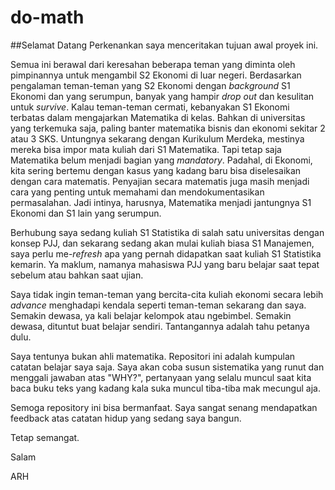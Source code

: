 # do-math
##Selamat Datang
Perkenankan saya menceritakan tujuan awal proyek ini.

Semua ini berawal dari keresahan beberapa teman yang diminta oleh pimpinannya untuk mengambil S2 Ekonomi di luar negeri. Berdasarkan pengalaman teman-teman yang S2 Ekonomi dengan _background_ S1 Ekonomi dan yang serumpun, banyak yang hampir _drop out_ dan kesulitan untuk _survive_. Kalau teman-teman cermati, kebanyakan S1 Ekonomi terbatas dalam mengajarkan Matematika di kelas. Bahkan di universitas yang terkemuka saja, paling banter matematika bisnis dan ekonomi sekitar 2 atau 3 SKS. Untungnya sekarang dengan Kurikulum Merdeka, mestinya mereka bisa impor mata kuliah dari S1 Matematika. Tapi tetap saja Matematika belum menjadi bagian yang _mandatory_. Padahal, di Ekonomi, kita sering bertemu dengan kasus yang kadang baru bisa diselesaikan dengan cara matematis. Penyajian secara matematis juga masih menjadi cara yang penting untuk memahami dan mendokumentasikan permasalahan. Jadi intinya, harusnya, Matematika menjadi jantungnya S1 Ekonomi dan S1 lain yang serumpun.

Berhubung saya sedang kuliah S1 Statistika di salah satu universitas dengan konsep PJJ, dan sekarang sedang akan mulai kuliah biasa S1 Manajemen, saya perlu me-_refresh_ apa yang pernah didapatkan saat kuliah S1 Statistika kemarin. Ya maklum, namanya mahasiswa PJJ yang baru belajar saat tepat sebelum atau bahkan saat ujian.

Saya tidak ingin teman-teman yang bercita-cita kuliah ekonomi secara lebih _advance_ menghadapi kendala seperti teman-teman sekarang dan saya. Semakin dewasa, ya kali belajar kelompok atau ngebimbel. Semakin dewasa, dituntut buat belajar sendiri. Tantangannya adalah tahu petanya dulu.

Saya tentunya bukan ahli matematika. Repositori ini adalah kumpulan catatan belajar saya saja. Saya akan coba susun sistematika yang runut dan menggali jawaban atas "WHY?", pertanyaan yang selalu muncul saat kita baca buku teks yang kadang kala suka muncul tiba-tiba mak mecungul aja.

Semoga repository ini bisa bermanfaat. Saya sangat senang mendapatkan feedback atas catatan hidup yang sedang saya bangun.

Tetap semangat.


Salam


ARH
